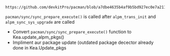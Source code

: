     https://github.com/devkitPro/pacman/blob/a7dbe4635b4af9b5bd927ec0e7a211d1f6c1b0f2/src/pacman/sync.c#L734

`pacman/sync/sync_prepare_execute()` is called after `alpm_trans_init` and `alpm_sync_sys_upgrade` are called

* Convert `pacman/sync/sync_prepare_execute()` function to Kea.update_alpm_pkgs()
*  Impliment aur package update (outdated package decector already done in Kea.Update_pkgs